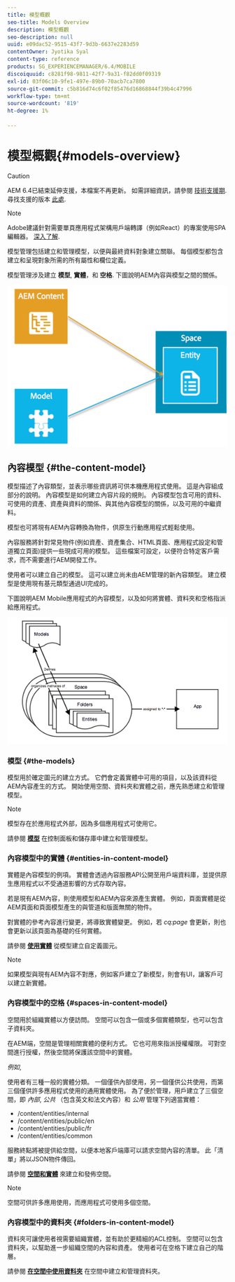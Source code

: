 ```yaml
---
title: 模型概觀
seo-title: Models Overview
description: 模型概觀
seo-description: null
uuid: e09dac52-9515-43f7-9d3b-6637e2283d59
contentOwner: Jyotika Syal
content-type: reference
products: SG_EXPERIENCEMANAGER/6.4/MOBILE
discoiquuid: c8281f98-9811-42f7-9a31-f82dd0f09319
exl-id: 03f06c10-9fe1-497e-89b0-70acb7ca7800
source-git-commit: c5b816d74c6f02f85476d16868844f39b4c47996
workflow-type: tm+mt
source-wordcount: '819'
ht-degree: 1%

---
```


# 模型概觀{#models-overview}

>[!CAUTION]
>
>AEM 6.4已結束延伸支援，本檔案不再更新。 如需詳細資訊，請參閱 [技術支援期](https://helpx.adobe.com//tw/support/programs/eol-matrix.html). 尋找支援的版本 [此處](https://experienceleague.adobe.com/docs/).

>[!NOTE]
>
>Adobe建議針對需要單頁應用程式架構用戶端轉譯（例如React）的專案使用SPA編輯器。 [深入了解](/help/sites-developing/spa-overview.md).

模型管理包括建立和管理模型，以便與最終資料對象建立關聯。 每個模型都包含建立和呈現對象所需的所有屬性和欄位定義。

模型管理涉及建立 **模型**, **實體**，和 **空格**. 下圖說明AEM內容與模型之間的關係。

![chlimage_1-81](assets/chlimage_1-81.png)

## 內容模型 {#the-content-model}

模型描述了內容類型，並表示哪些資訊將可供本機應用程式使用。 這是內容組成部分的說明。 內容模型是如何建立內容片段的規則。 內容模型包含可用的資料、可使用的資產、資產與資料的關係、與其他內容模型的關係，以及可用的中繼資料。

模型也可將現有AEM內容轉換為物件，供原生行動應用程式輕鬆使用。

內容服務將針對常見物件(例如資產、資產集合、HTML頁面、應用程式設定和管道獨立頁面)提供一些現成可用的模型。 這些檔案可設定，以便符合特定客戶需求，而不需要進行AEM開發工作。

使用者可以建立自己的模型。 這可以建立尚未由AEM管理的新內容類型。 建立模型是使用現有基元類型通過UI完成的。

下圖說明AEM Mobile應用程式的內容模型，以及如何將實體、資料夾和空格指派給應用程式。

![chlimage_1-82](assets/chlimage_1-82.png)

### 模型 {#the-models}

模型用於確定圖元的建立方式。 它們會定義實體中可用的項目，以及該資料從AEM內容產生的方式。 開始使用空間、資料夾和實體之前，應先熟悉建立和管理模型。

>[!NOTE]
>
>模型存在於應用程式外部，因為多個應用程式可使用它。

請參閱 **[模型](/help/mobile/administer-mobile-apps.md)** 在控制面板和儲存庫中建立和管理模型。

### 內容模型中的實體 {#entities-in-content-model}

實體是內容模型的例項。 實體會透過內容服務API公開至用戶端資料庫，並提供原生應用程式以不受通道影響的方式存取內容。

若是現有AEM內容，則使用模型和AEM內容來源產生實體。 例如，頁面實體是從AEM頁面和頁面模型產生的與管道和版面無關的物件。

對實體的參考內容進行變更，將導致實體變更。 例如，若 *cq:page* 會更新，則也會更新以該頁面為基礎的任何實體。

請參閱 **[使用實體](/help/mobile/spaces-and-entities.md)** 從模型建立自定義圖元。

>[!NOTE]
>
>如果模型與現有AEM內容不對應，例如客戶建立了新模型，則會有UI，讓客戶可以建立新實體。

### 內容模型中的空格 {#spaces-in-content-model}

空間用於組織實體以方便訪問。 空間可以包含一個或多個實體類型，也可以包含子資料夾。

在AEM端，空間是管理相關實體的便利方式。 它也可用來指派授權權限。 可對空間進行授權，然後空間將保護該空間中的實體。

*例如*,

使用者有三種一般的實體分類。 一個僅供內部使用，另一個僅供公共使用，而第三個僅供許多應用程式使用的通用實體使用。 為了便於管理，用戶建立了三個空間，即 *內部*, *公共* （包含英文和法文內容）和 *公用* 管理下列適當實體：

* /content/entities/internal
* /content/entities/public/en
* /content/entities/public/fr
* /content/entities/common

服務終點將被提供給空間，以便本地客戶端庫可以請求空間內容的清單。 此「清單」將以JSON物件傳回。

請參閱 **[空間和實體](/help/mobile/spaces-and-entities.md)** 來建立和發佈空間。

>[!NOTE]
>
>空間可供許多應用使用，而應用程式可使用多個空間。

### 內容模型中的資料夾 {#folders-in-content-model}

資料夾可讓使用者視需要組織實體，並有助於更精細的ACL控制。 空間可以包含資料夾，以幫助進一步組織空間的內容和資產。 使用者可在空格下建立自己的階層。

請參閱 **[在空間中使用資料夾](/help/mobile/spaces-and-entities.md)** 在空間中建立和管理資料夾。
